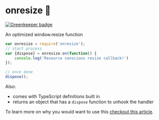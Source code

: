 # onresize 🌹

[![Greenkeeper badge](https://badges.greenkeeper.io/basarat/onresize.svg)](https://greenkeeper.io/)

An optimized window.resize function

```js
var onresize = require('onresize');
// start process
var {dispose} = onresize.on(function() {
    console.log('Resource conscious resize callback!')
});

// once done
dispose();
```

Also: 
* comes with TypeScript definitions built in
* returns an object that has a `dispose` function to unhook the handler

To learn more on why you would want to use this [checkout this article](https://developer.mozilla.org/en-US/docs/Web/Events/resize).
